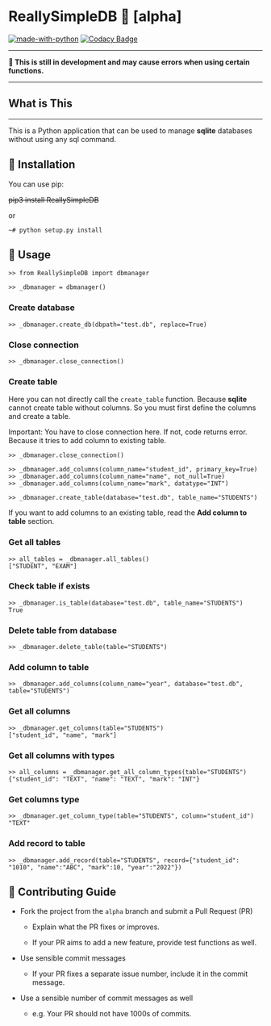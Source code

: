 # ReallySimpleDB 🧩 [alpha]

[![made-with-python](https://img.shields.io/badge/Made%20with-Python-1f425f.svg)](https://www.python.org/) [![Codacy Badge](https://app.codacy.com/project/badge/Grade/09b9e60691484c29b4cac87178b8aaae)](https://www.codacy.com/gh/truethari/ReallySimpleDB/dashboard?utm_source=github.com&utm_medium=referral&utm_content=truethari/ReallySimpleDB&utm_campaign=Badge_Grade)

---

**🔧 This is still in development and may cause errors when using certain functions.**

---

## What is This

---

This is a Python application that can be used to manage **sqlite** databases without using any sql command.

## 🚀 Installation

You can use pip:

~~pip3 install ReallySimpleDB~~

or

```console
~# python setup.py install
```

## 📗 Usage

```console
>> from ReallySimpleDB import dbmanager

>> _dbmanager = dbmanager()
```

### Create database

```console
>> _dbmanager.create_db(dbpath="test.db", replace=True)
```

### Close connection

```console
>> _dbmanager.close_connection()
```

### Create table

Here you can not directly call the `create_table` function. Because **sqlite** cannot create table without columns. So you must first define the columns and create a table.

Important: You have to close connection here. If not, code returns error. Because it tries to add column to existing table.

```console
>> _dbmanager.close_connection()
```

```console
>> _dbmanager.add_columns(column_name="student_id", primary_key=True)
>> _dbmanager.add_columns(column_name="name", not_null=True)
>> _dbmanager.add_columns(column_name="mark", datatype="INT")

>> _dbmanager.create_table(database="test.db", table_name="STUDENTS")
```

If you want to add columns to an existing table, read the **Add column to table** section.

### Get all tables

```console
>> all_tables = _dbmanager.all_tables()
["STUDENT", "EXAM"]
```

### Check table if exists

```console
>> _dbmanager.is_table(database="test.db", table_name="STUDENTS")
True
```

### Delete table from database

```console
>> _dbmanager.delete_table(table="STUDENTS")
```

### Add column to table

```console
>> _dbmanager.add_columns(column_name="year", database="test.db", table="STUDENTS")
```

### Get all columns

```console
>> _dbmanager.get_columns(table="STUDENTS")
["student_id", "name", "mark"]
```

### Get all columns with types

```console
>> all_columns = _dbmanager.get_all_column_types(table="STUDENTS")
{"student_id": "TEXT", "name": "TEXT", "mark": "INT"}
```

### Get columns type

```console
>> _dbmanager.get_column_type(table="STUDENTS", column="student_id")
"TEXT"
```

### Add record to table

```console
>> _dbmanager.add_record(table="STUDENTS", record={"student_id": "1010", "name":"ABC", "mark":10, "year":"2022"})
```

## 🌱 Contributing Guide

- Fork the project from the `alpha` branch and submit a Pull Request (PR)

  - Explain what the PR fixes or improves.

  - If your PR aims to add a new feature, provide test functions as well.

- Use sensible commit messages

  - If your PR fixes a separate issue number, include it in the commit message.

- Use a sensible number of commit messages as well

  - e.g. Your PR should not have 1000s of commits.
